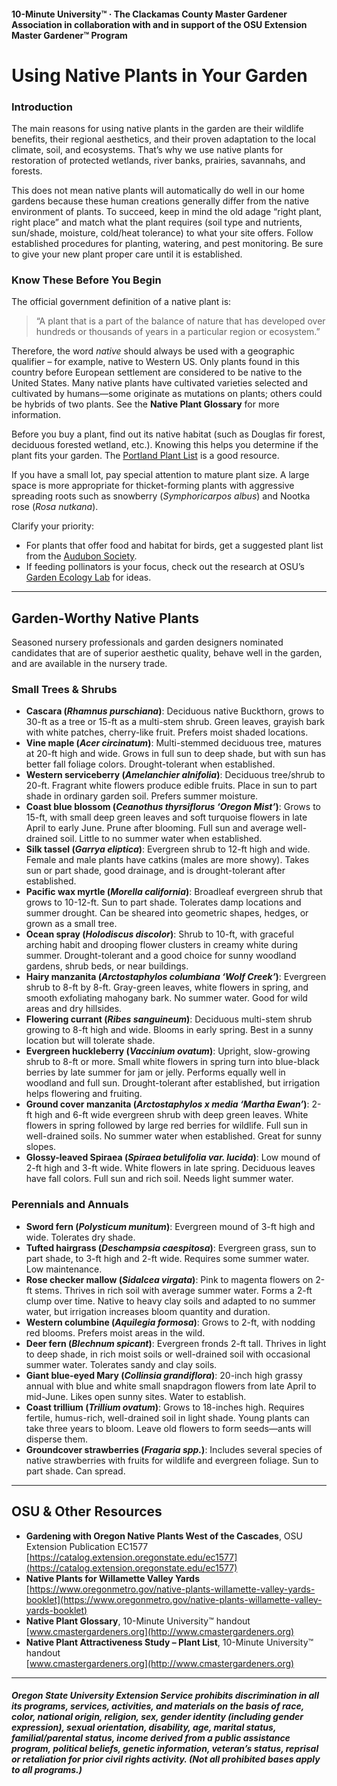 #### 10-Minute University™ · The Clackamas County Master Gardener Association in collaboration with and in support of the OSU Extension Master Gardener™ Program

# Using Native Plants in Your Garden

### Introduction

The main reasons for using native plants in the garden are their wildlife benefits, their regional aesthetics, and their proven adaptation to the local climate, soil, and ecosystems. That’s why we use native plants for restoration of protected wetlands, river banks, prairies, savannahs, and forests.

This does not mean native plants will automatically do well in our home gardens because these human creations generally differ from the native environment of plants. To succeed, keep in mind the old adage “right plant, right place” and match what the plant requires (soil type and nutrients, sun/shade, moisture, cold/heat tolerance) to what your site offers. Follow established procedures for planting, watering, and pest monitoring. Be sure to give your new plant proper care until it is established.

### Know These Before You Begin

The official government definition of a native plant is:

> “A plant that is a part of the balance of nature that has developed over hundreds or thousands of years in a particular region or ecosystem.”

Therefore, the word *native* should always be used with a geographic qualifier – for example, native to Western US. Only plants found in this country before European settlement are considered to be native to the United States. Many native plants have cultivated varieties selected and cultivated by humans—some originate as mutations on plants; others could be hybrids of two plants. See the **Native Plant Glossary** for more information.

Before you buy a plant, find out its native habitat (such as Douglas fir forest, deciduous forested wetland, etc.). Knowing this helps you determine if the plant fits your garden. The [Portland Plant List](https://www.portlandoregon.gov/citycode/article/322280) is a good resource.

If you have a small lot, pay special attention to mature plant size. A large space is more appropriate for thicket-forming plants with aggressive spreading roots such as snowberry (*Symphoricarpos albus*) and Nootka rose (*Rosa nutkana*).

Clarify your priority:

- For plants that offer food and habitat for birds, get a suggested plant list from the [Audubon Society](https://www.audubon.org/native-plants).
- If feeding pollinators is your focus, check out the research at OSU’s [Garden Ecology Lab](http://blogs.oregonstate.edu/gardenecologylab/) for ideas.

---

## Garden-Worthy Native Plants

Seasoned nursery professionals and garden designers nominated candidates that are of superior aesthetic quality, behave well in the garden, and are available in the nursery trade.

### Small Trees & Shrubs

- **Cascara (*Rhamnus purschiana*)**: Deciduous native Buckthorn, grows to 30-ft as a tree or 15-ft as a multi-stem shrub. Green leaves, grayish bark with white patches, cherry-like fruit. Prefers moist shaded locations.
- **Vine maple (*Acer circinatum*)**: Multi-stemmed deciduous tree, matures at 20-ft high and wide. Grows in full sun to deep shade, but with sun has better fall foliage colors. Drought-tolerant when established.
- **Western serviceberry (*Amelanchier alnifolia*)**: Deciduous tree/shrub to 20-ft. Fragrant white flowers produce edible fruits. Place in sun to part shade in ordinary garden soil. Prefers summer moisture.
- **Coast blue blossom (*Ceanothus thyrsiflorus ‘Oregon Mist’*)**: Grows to 15-ft, with small deep green leaves and soft turquoise flowers in late April to early June. Prune after blooming. Full sun and average well-drained soil. Little to no summer water when established.
- **Silk tassel (*Garrya eliptica*)**: Evergreen shrub to 12-ft high and wide. Female and male plants have catkins (males are more showy). Takes sun or part shade, good drainage, and is drought-tolerant after established.
- **Pacific wax myrtle (*Morella california*)**: Broadleaf evergreen shrub that grows to 10-12-ft. Sun to part shade. Tolerates damp locations and summer drought. Can be sheared into geometric shapes, hedges, or grown as a small tree.
- **Ocean spray (*Holodiscus discolor*)**: Shrub to 10-ft, with graceful arching habit and drooping flower clusters in creamy white during summer. Drought-tolerant and a good choice for sunny woodland gardens, shrub beds, or near buildings.
- **Hairy manzanita (*Arctostaphylos columbiana ‘Wolf Creek’*)**: Evergreen shrub to 8-ft by 8-ft. Gray-green leaves, white flowers in spring, and smooth exfoliating mahogany bark. No summer water. Good for wild areas and dry hillsides.
- **Flowering currant (*Ribes sanguineum*)**: Deciduous multi-stem shrub growing to 8-ft high and wide. Blooms in early spring. Best in a sunny location but will tolerate shade.
- **Evergreen huckleberry (*Vaccinium ovatum*)**: Upright, slow-growing shrub to 8-ft or more. Small white flowers in spring turn into blue-black berries by late summer for jam or jelly. Performs equally well in woodland and full sun. Drought-tolerant after established, but irrigation helps flowering and fruiting.
- **Ground cover manzanita (*Arctostaphylos x media ‘Martha Ewan’*)**: 2-ft high and 6-ft wide evergreen shrub with deep green leaves. White flowers in spring followed by large red berries for wildlife. Full sun in well-drained soils. No summer water when established. Great for sunny slopes.
- **Glossy-leaved Spiraea (*Spiraea betulifolia var. lucida*)**: Low mound of 2-ft high and 3-ft wide. White flowers in late spring. Deciduous leaves have fall colors. Full sun and rich soil. Needs light summer water.

### Perennials and Annuals

- **Sword fern (*Polysticum munitum*)**: Evergreen mound of 3-ft high and wide. Tolerates dry shade.
- **Tufted hairgrass (*Deschampsia caespitosa*)**: Evergreen grass, sun to part shade, to 3-ft high and 2-ft wide. Requires some summer water. Low maintenance.
- **Rose checker mallow (*Sidalcea virgata*)**: Pink to magenta flowers on 2-ft stems. Thrives in rich soil with average summer water. Forms a 2-ft clump over time. Native to heavy clay soils and adapted to no summer water, but irrigation increases bloom quantity and duration.
- **Western columbine (*Aquilegia formosa*)**: Grows to 2-ft, with nodding red blooms. Prefers moist areas in the wild.
- **Deer fern (*Blechnum spicant*)**: Evergreen fronds 2-ft tall. Thrives in light to deep shade, in rich moist soils or well-drained soil with occasional summer water. Tolerates sandy and clay soils.
- **Giant blue-eyed Mary (*Collinsia grandiflora*)**: 20-inch high grassy annual with blue and white small snapdragon flowers from late April to mid-June. Likes open sunny sites. Water to establish.
- **Coast trillium (*Trillium ovatum*)**: Grows to 18-inches high. Requires fertile, humus-rich, well-drained soil in light shade. Young plants can take three years to bloom. Leave old flowers to form seeds—ants will disperse them.
- **Groundcover strawberries (*Fragaria spp.*)**: Includes several species of native strawberries with fruits for wildlife and evergreen foliage. Sun to part shade. Can spread.

---

## OSU & Other Resources

- **Gardening with Oregon Native Plants West of the Cascades**, OSU Extension Publication EC1577  
  [https://catalog.extension.oregonstate.edu/ec1577](https://catalog.extension.oregonstate.edu/ec1577)
- **Native Plants for Willamette Valley Yards**  
  [https://www.oregonmetro.gov/native-plants-willamette-valley-yards-booklet](https://www.oregonmetro.gov/native-plants-willamette-valley-yards-booklet)
- **Native Plant Glossary**, 10-Minute University™ handout  
  [www.cmastergardeners.org](http://www.cmastergardeners.org)
- **Native Plant Attractiveness Study – Plant List**, 10-Minute University™ handout  
  [www.cmastergardeners.org](http://www.cmastergardeners.org)

---

##### Oregon State University Extension Service prohibits discrimination in all its programs, services, activities, and materials on the basis of race, color, national origin, religion, sex, gender identity (including gender expression), sexual orientation, disability, age, marital status, familial/parental status, income derived from a public assistance program, political beliefs, genetic information, veteran’s status, reprisal or retaliation for prior civil rights activity. (Not all prohibited bases apply to all programs.)